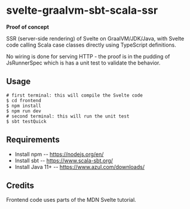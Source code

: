 # svelte-graalvm-sbt-scala-ssr

__Proof of concept__

SSR (server-side rendering) of Svelte on GraalVM/JDK/Java, with Svelte code calling Scala case classes directly using TypeScript definitions.

No wiring is done for serving HTTP - the proof is in the pudding of JsRunnerSpec which is has a unit test to validate the behavior.

## Usage

```
# first terminal: this will compile the Svelte code
$ cd frontend
$ npm install
$ npm run dev
# second terminal: this will run the unit test
$ sbt testQuick
```

## Requirements

- Install npm -- https://nodejs.org/en/
- Install sbt -- https://www.scala-sbt.org/
- Install Java 11+ -- https://www.azul.com/downloads/

## Credits

Frontend code uses parts of the MDN Svelte tutorial.
